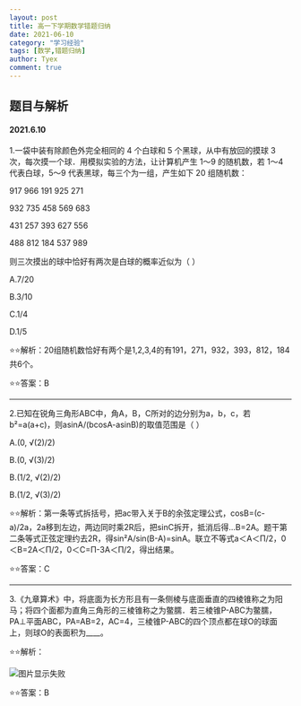 ```yaml
---
layout: post
title: 高一下学期数学错题归纳
date: 2021-06-10
category: "学习经验"
tags: [数学,错题归纳]
author: Tyex
comment: true
---
```


## 题目与解析

#### 2021.6.10

  1.一袋中装有除颜色外完全相同的 4 个白球和 5 个黑球，从中有放回的摸球 3 次，每次摸一个球．用模拟实验的方法，让计算机产生 1～9 的随机数，若 1～4 代表白球，5～9 代表黑球，每三个为一组，产生如下 20 组随机数：
  
  917 966 191 925 271
  
  932 735 458 569 683
  
  431 257 393 627 556
  
  488 812 184 537 989
  
  则三次摸出的球中恰好有两次是白球的概率近似为（ ）

  A.7/20

  B.3/10

  C.1/4

  D.1/5

  ⭐⭐解析：20组随机数恰好有两个是1,2,3,4的有191，271，932，393，812，184共6个。

  ⭐⭐答案：B

---

  2.已知在锐角三角形ABC中，角A，B，C所对的边分别为a，b，c，若b²=a(a+c)，则asinA/(bcosA-asinB)的取值范围是（ ）

  A.(0, √(2)/2)

  B.(0, √(3)/2)

  B.(1/2, √(2)/2)

  B.(1/2, √(3)/2)

  ⭐⭐解析：第一条等式拆括号，把ac带入关于B的余弦定理公式，cosB=(c-a)/2a，2a移到左边，两边同时乘2R后，把sinC拆开，抵消后得...B=2A。题干第二条等式正弦定理约去2R，得sin²A/sin(B-A)=sinA。联立不等式a＜A＜Π/2，0＜B=2A＜Π/2，0＜C=Π-3A＜Π/2，得出结果。

  ⭐⭐答案：C

---

  3.《九章算术》中，将底面为长方形且有一条侧棱与底面垂直的四棱锥称之为阳马；将四个面都为直角三角形的三棱锥称之为鳖臑．若三棱锥P-ABC为鳖臑，PA⊥平面ABC，PA=AB=2，AC=4，三棱锥P-ABC的四个顶点都在球O的球面上，则球O的表面积为____。

  ⭐⭐解析：

  ![图片显示失败](https://z3.ax1x.com/2021/06/10/22cbEd.png)

  ⭐⭐答案：B